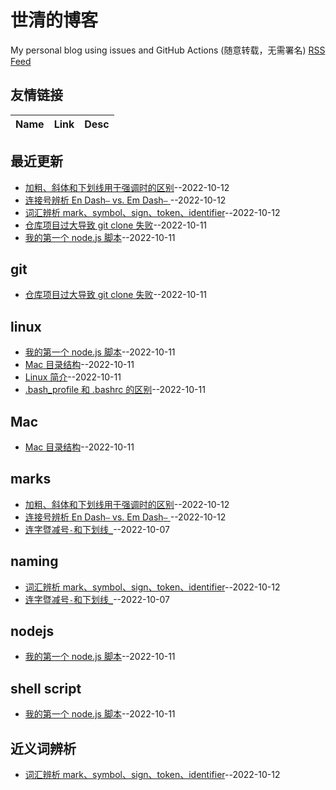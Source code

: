 # 世清的博客
My personal blog using issues and GitHub Actions (随意转载，无需署名)
[RSS Feed](https://raw.githubusercontent.com/yeshiqing/Blog/master/feed.xml)
## 友情链接
| Name | Link | Desc | 
 | ---- | ---- | ---- |
## 最近更新
- [加粗、斜体和下划线用于强调时的区别](https://github.com/yeshiqing/Blog/issues/9)--2022-10-12
- [连接号辨析 En Dash`–` vs. Em Dash`—` ](https://github.com/yeshiqing/Blog/issues/8)--2022-10-12
- [词汇辨析 mark、symbol、sign、token、identifier](https://github.com/yeshiqing/Blog/issues/7)--2022-10-12
- [仓库项目过大导致 git clone 失败](https://github.com/yeshiqing/Blog/issues/6)--2022-10-11
- [我的第一个 node.js 脚本](https://github.com/yeshiqing/Blog/issues/5)--2022-10-11
## git
- [仓库项目过大导致 git clone 失败](https://github.com/yeshiqing/Blog/issues/6)--2022-10-11
## linux
- [我的第一个 node.js 脚本](https://github.com/yeshiqing/Blog/issues/5)--2022-10-11
- [Mac 目录结构](https://github.com/yeshiqing/Blog/issues/4)--2022-10-11
- [Linux 简介](https://github.com/yeshiqing/Blog/issues/3)--2022-10-11
- [.bash_profile 和 .bashrc 的区别](https://github.com/yeshiqing/Blog/issues/2)--2022-10-11
## Mac
- [Mac 目录结构](https://github.com/yeshiqing/Blog/issues/4)--2022-10-11
## marks
- [加粗、斜体和下划线用于强调时的区别](https://github.com/yeshiqing/Blog/issues/9)--2022-10-12
- [连接号辨析 En Dash`–` vs. Em Dash`—` ](https://github.com/yeshiqing/Blog/issues/8)--2022-10-12
- [连字暨减号`-`和下划线`_`](https://github.com/yeshiqing/Blog/issues/1)--2022-10-07
## naming
- [词汇辨析 mark、symbol、sign、token、identifier](https://github.com/yeshiqing/Blog/issues/7)--2022-10-12
- [连字暨减号`-`和下划线`_`](https://github.com/yeshiqing/Blog/issues/1)--2022-10-07
## nodejs
- [我的第一个 node.js 脚本](https://github.com/yeshiqing/Blog/issues/5)--2022-10-11
## shell script
- [我的第一个 node.js 脚本](https://github.com/yeshiqing/Blog/issues/5)--2022-10-11
## 近义词辨析
- [词汇辨析 mark、symbol、sign、token、identifier](https://github.com/yeshiqing/Blog/issues/7)--2022-10-12
